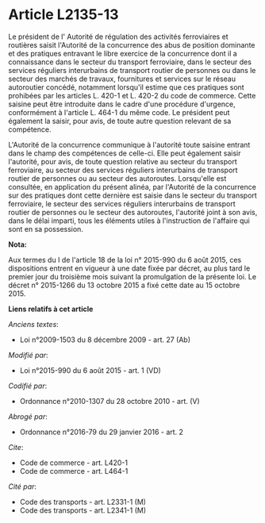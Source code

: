 # Article L2135-13

Le président de l'     Autorité de régulation des activités ferroviaires et routières  saisit l'Autorité de la concurrence
des abus de position dominante et des pratiques entravant le libre exercice de la concurrence dont il a connaissance dans le
secteur du transport ferroviaire, dans le secteur des services réguliers interurbains de transport routier de personnes ou
dans le secteur des marchés de travaux, fournitures et services sur le réseau autoroutier concédé, notamment lorsqu'il estime
que ces pratiques sont prohibées par les articles L. 420-1 et L. 420-2 du code de commerce. Cette saisine peut être
introduite dans le cadre d'une procédure d'urgence, conformément à l'article L. 464-1 du même code. Le président peut
également la saisir, pour avis, de toute autre question relevant de sa compétence. 

L'Autorité de la concurrence communique à l'autorité toute saisine entrant dans le champ des compétences de celle-ci. Elle
peut également saisir l'autorité, pour avis, de toute question relative au secteur du transport ferroviaire, au secteur des
services réguliers interurbains de transport routier de personnes ou au secteur des autoroutes. Lorsqu'elle est consultée, en
application du présent alinéa, par l'Autorité de la concurrence sur des pratiques dont cette dernière est saisie dans le
secteur du transport ferroviaire, le secteur des services réguliers interurbains de transport routier de personnes ou le
secteur des autoroutes, l'autorité joint à son avis, dans le délai imparti, tous les éléments utiles à l'instruction de
l'affaire qui sont en sa possession.

**Nota:**

Aux termes du I de l'article 18 de la loi n° 2015-990 du 6 août 2015, ces dispositions entrent en vigueur à une date fixée
par décret, au plus tard le premier jour du troisième mois suivant la promulgation de la présente loi. Le décret n° 2015-1266
du 13 octobre 2015 a fixé cette date au 15 octobre 2015.

**Liens relatifs à cet article**

_Anciens textes_:

  - Loi n°2009-1503 du 8 décembre 2009 - art. 27 (Ab)

_Modifié par_:

  - Loi n°2015-990 du 6 août 2015 - art. 1 (VD)

_Codifié par_:

  - Ordonnance n°2010-1307 du 28 octobre 2010 - art. (V)

_Abrogé par_:

  - Ordonnance n°2016-79 du 29 janvier 2016 - art. 2

_Cite_:

  - Code de commerce - art. L420-1
  - Code de commerce - art. L464-1

_Cité par_:

  - Code des transports - art. L2331-1 (M)
  - Code des transports - art. L2341-1 (M)
